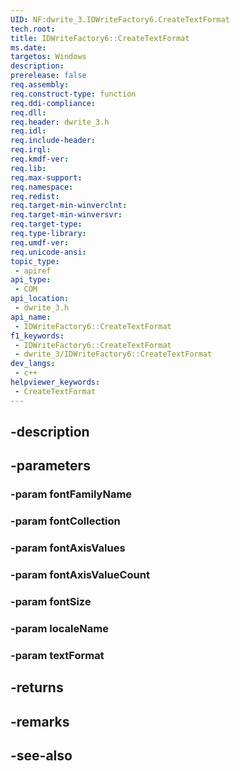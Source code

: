 ```yaml
---
UID: NF:dwrite_3.IDWriteFactory6.CreateTextFormat
tech.root: 
title: IDWriteFactory6::CreateTextFormat
ms.date: 
targetos: Windows
description: 
prerelease: false
req.assembly: 
req.construct-type: function
req.ddi-compliance: 
req.dll: 
req.header: dwrite_3.h
req.idl: 
req.include-header: 
req.irql: 
req.kmdf-ver: 
req.lib: 
req.max-support: 
req.namespace: 
req.redist: 
req.target-min-winverclnt: 
req.target-min-winversvr: 
req.target-type: 
req.type-library: 
req.umdf-ver: 
req.unicode-ansi: 
topic_type:
 - apiref
api_type:
 - COM
api_location:
 - dwrite_3.h
api_name:
 - IDWriteFactory6::CreateTextFormat
f1_keywords:
 - IDWriteFactory6::CreateTextFormat
 - dwrite_3/IDWriteFactory6::CreateTextFormat
dev_langs:
 - c++
helpviewer_keywords:
 - CreateTextFormat
---
```


## -description

## -parameters

### -param fontFamilyName

### -param fontCollection

### -param fontAxisValues

### -param fontAxisValueCount

### -param fontSize

### -param localeName

### -param textFormat

## -returns

## -remarks

## -see-also

